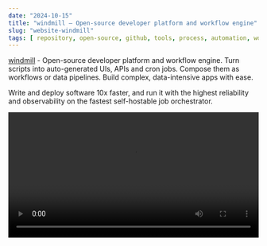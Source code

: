 ```yaml
---
date: "2024-10-15"
title: "windmill — Open-source developer platform and workflow engine"
slug: "website-windmill"
tags: [ repository, open-source, github, tools, process, automation, workflow ]
---
```




[windmill][1] - Open-source developer platform and workflow engine. Turn scripts into auto-generated UIs, APIs and cron jobs. Compose them as workflows or data pipelines. Build complex, data-intensive apps with ease.

Write and deploy software 10x faster, and run it with the highest reliability and observability on the fastest self-hostable job orchestrator.

<video src="https://www.windmill.dev/videos/python_quickstart.mp4" width="100%" controls></video>



  [1]: https://www.windmill.dev/
